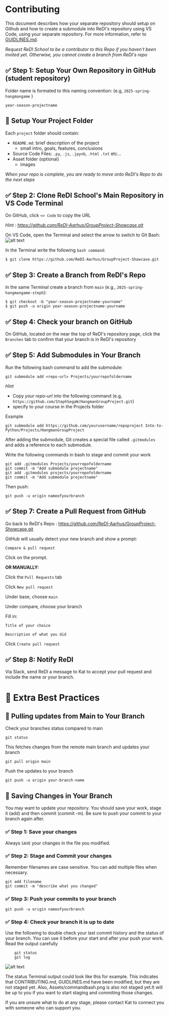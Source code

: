 
# Contributing
This document describes how your separate repository should setup on Github and how to create a submodule into ReDI's repository using VS Code, using your separate repository. For more information, refer to [GUIDLINES.md](GUIDLINES.md).

*Request ReDI School to be a contributor to this Repo if you haven't been invited yet. Otherwise, you cannot create a branch from ReDI's repo*


## ✅ Step 1: Setup Your Own Repository in GitHub (student repository)
Folder name is formated to this naming convention: (e.g, `2025-spring-hangmangame` )
    
    year-season-projectname

    
## 📁 Setup Your Project Folder
Each `project` folder should contain:
- `README.md`: brief description of the project
    - small intro, goals, features, conclusions
-  Source Code Files: `.py`, `.js`, `.jpynb`, `.html` `.txt` etc...
- Asset folder (optional)
    - images

*When your repo is complete, you are ready to move onto ReDI's Repo to do the next steps*

## ✅ Step 2: Clone ReDI School's Main Repository in VS Code Terminal
On GitHub, click `<> Code` to copy the URL 

*Hint
: https://github.com/ReDI-Aarhus/GroupProject-Showcase.git*

On VS Code, open the Terminal and select the arrow to switch to Git Bash:
![alt text](commandbash.png)

In the Terminal write the following `bash command`:

    $ git clone https://github.com/ReDI-Aarhus/GroupProject-Showcase.git

## ✅ Step 3: Create a Branch from ReDI's Repo

In the same Terminal create a branch from `main` (e.g., `2025-spring-hangmangame-steph`):

    $ git checkout -b "year-season-projectname-yourname"
    $ git push -u origin year-season-projectname-yourname

## ✅ Step 4: Check your branch on GitHub
On GitHub, located on the near the top of ReDI's repository page, click the `Branches` tab to confirm that your branch is in ReDI's repository

## ✅ Step 5: Add Submodules in Your Branch

Run the following bash command to add the submodule:

    git submodule add <repo-url> Projects/yourrepofoldername

*Hint*
- Copy *your repo-url* into the following command (e.g, `https://github.com/StephSegaW/HangmanGroupProject.git`)
- specify to your course in the Projects folder

Example

    git submodule add https://github.com/yourusername/repoproject Into-to-Python/Projects/HangmanGroupProject


After adding the submodule, Git creates a special file called `.gitmodules` and adds a reference to each submodule.

Write the following commands in bash to stage and commit your work

    git add .gitmodules Projects/yourrepofoldername
    git commit -m "Add submodule projectname"
    git add .gitmodules projects/yourrepofoldername
    git commit -m "Add submodule projectname"

Then push:

    git push -u origin nameofyourbranch


## ✅ Step 7: Create a Pull Request from GitHub
Go back to ReDI's Repo : https://github.com/ReDI-Aarhus/GroupProject-Showcase.git

GitHub will usually detect your new branch and show a prompt:

`Compare & pull request`

Click on the prompt.

**OR MANUALLY:**

Click the `Pull Requests` tab

Click `New pull request`

Under base, choose `main`

Under compare, choose your branch

Fill in:

    Title of your choice

    Description of what you did

Click `Create pull request`

## ✅ Step 8: Notify ReDI
Via Slack, send ReDI a message to Kat to accept your pull request and include the name or your branch.



# 📌 Extra Best Practices

## 🔄 Pulling updates from Main to Your Branch
Check your branches status compared to main

    git status
    
This fetches changes from the remote main branch and updates your branch

    git pull origin main
Push the updates to your branch

    git push -u origin your-branch-name



## 🔄 Saving Changes in Your Branch
You may want to update your repository. You should save your work, stage it (add) and then commit (commit -m). Be sure to push your commit to your branch again after.

### ✅ Step 1: Save your changes
Always `SAVE` your changes in the file you modified. 

### ✅ Step 2: Stage and Commit your changes
Remember filenames are case sensitive. You can add multiple files when necessary.

    git add filename
    git commit -m "describe what you changed"

### ✅ Step 3: Push your commits to your branch
    git push -u origin nameofyourbranch

### ✅ Step 4: Check your branch it is up to date
Use the following to double check your last commit history and the status of your branch. You can use it before your start and after your push your work. Read the output carefully

        git status
        git log


![alt text](gitstatus.png)

The status Terminal output could look like this for example. This indicates that CONTRIBUTING.md, GUIDLINES.md have been modified, but they are not staged yet. Also, Assets/commandbash.png is also not staged yet.It will be up to you if you want to start staging and commiting those changes. 

If you are unsure what to do at any stage, please contact Kat to connect you with someone who can support you.